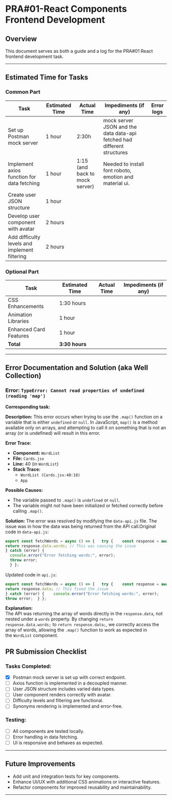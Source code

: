 # PRA#01-React Components Frontend Development

## Overview

This document serves as both a guide and a log for the PRA#01 React frontend development task. 

---

## Estimated Time for Tasks

### Common Part

| Task                                          | Estimated Time | Actual Time                    | Impediments (if any)                                                                       | Error logs                                                                                                                                                                                                                                                                                                                                                                                                                                                                                                                                                                                                                       |
| --------------------------------------------- | -------------- | ------------------------------ | ------------------------------------------------------------------------------------------ | -------------------------------------------------------------------------------------------------------------------------------------------------------------------------------------------------------------------------------------------------------------------------------------------------------------------------------------------------------------------------------------------------------------------------------------------------------------------------------------------------------------------------------------------------------------------------------------------------------------------------------- |
| Set up Postman mock server                    | 1 hour         | 2:30h                          | mock server JSON and the data data-api fetched had different structures|
| Implement axios function for data fetching    | 1 hour         | 1:15 (and back to mock server) | Needed to install font roboto, emotion and material ui.                                    |                                                                                                                                                                                                                                                                                                                                                                                                                                                                                                                                                                                                                                  |
| Create user JSON structure                    | 1 hour         |                                |                                                                                            |                                                                                                                                                                                                                                                                                                                                                                                                                                                                                                                                                                                                                                  |
| Develop user component with avatar            | 2 hours        |                                |                                                                                            |                                                                                                                                                                                                                                                                                                                                                                                                                                                                                                                                                                                                                                  |
| Add difficulty levels and implement filtering | 2 hours        |                                |                                                                                            |                                                                                                                                                                                                                                                                                                                                                                                                                                                                                                                                                                                                                                  |

### Optional Part

| Task                   | Estimated Time | Actual Time | Impediments (if any) |
| ---------------------- | -------------- | ----------- | -------------------- |
| CSS Enhancements       | 1:30 hours     |             |                      |
| Animation Libraries    | 1 hour         |             |                      |
| Enhanced Card Features | 1 hour         |             |                      |
| **Total**              | **3:30 hours** |             |                      |

---

## Error Documentation and Solution (aka Well Collection)

### Error: `TypeError: Cannot read properties of undefined (reading 'map')`

**Corresponding task:** 

**Description:** This error occurs when trying to use the `.map()` function on a variable that is either `undefined` or `null`. In JavaScript, `map()` is a method available only on arrays, and attempting to call it on something that is not an array (or is undefined) will result in this error.

**Error Trace:**

- **Component:** `WordList`
- **File:** `Cards.jsx`
- **Line:** 40 (in `WordList`)
- **Stack Trace:**
  - `WordList (Cards.jsx:40:18)`
  - `App`

**Possible Causes:**

- The variable passed to `.map()` is `undefined` or `null`.
- The variable might not have been initialized or fetched correctly before calling `.map()`.

**Solution:**
The error was resolved by modifying the `data-api.js` file. The issue was in how the data was being returned from the API call.Original code in `data-api.js`:

```javascript
export const fetchWords = async () => {   try {    const response = await axios.get(`${BASE_URL}/words`);
return response.data.words; // This was causing the issue
} catch (error) {
  console.error("Error fetching words:", error);
  throw error;
  } };
```


Updated code in `api.js`:


```javascript
export const fetchWords = async () => {   try {    const response = await axios.get(`${BASE_URL}/words`);
return response.data; // This fixed the issue
} catch (error) {    console.error("Error fetching words:", error);
throw error;  } };
```

**Explanation:**  
The API was returning the array of words directly in the `response.data`, not nested under a `words` property. By changing `return response.data.words;` to `return response.data;`, we correctly access the array of words, allowing the `.map()` function to work as expected in the `WordList` component.



## PR Submission Checklist

### **Tasks Completed**:

- [x] Postman mock server is set up with correct endpoint.
- [ ] Axios function is implemented in a decoupled manner.
- [ ] User JSON structure includes varied data types.
- [ ] User component renders correctly with avatar.
- [ ] Difficulty levels and filtering are functional.
- [ ] Synonyms rendering is implemented and error-free.

### **Testing**:

- [ ] All components are tested locally.
- [ ] Error handling in data fetching.
- [ ] UI is responsive and behaves as expected.

---

## Future Improvements

- Add unit and integration tests for key components.
- Enhance UI/UX with additional CSS animations or interactive features.
- Refactor components for improved reusability and maintainability.

---
